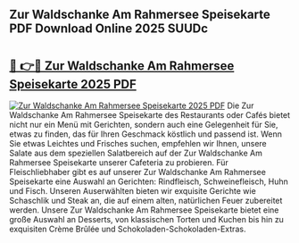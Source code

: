 ## Zur Waldschanke Am Rahmersee Speisekarte PDF Download Online 2025 SUUDc

# <h2><a href="http://gc5s5v6.nevu.top/?p=Zur+Waldschanke+Am+Rahmersee+Speisekarte">🔗 👉🔴 Zur Waldschanke Am Rahmersee Speisekarte 2025 PDF</a></h2>

[![Zur Waldschanke Am Rahmersee Speisekarte 2025 PDF](https://i.imgur.com/dBaPXMq.png)](http://gc5s5v6.nevu.top/?p=Zur+Waldschanke+Am+Rahmersee+Speisekarte)
Die Zur Waldschanke Am Rahmersee Speisekarte des Restaurants oder Cafés bietet nicht nur ein Menü mit Gerichten, sondern auch eine Gelegenheit für Sie, etwas zu finden, das für Ihren Geschmack köstlich und passend ist. Wenn Sie etwas Leichtes und Frisches suchen, empfehlen wir Ihnen, unsere Salate aus dem speziellen Salatbereich auf der Zur Waldschanke Am Rahmersee Speisekarte unserer Cafeteria zu probieren. Für Fleischliebhaber gibt es auf unserer Zur Waldschanke Am Rahmersee Speisekarte eine Auswahl an Gerichten: Rindfleisch, Schweinefleisch, Huhn und Fisch. Unseren Auserwählten bieten wir exquisite Gerichte wie Schaschlik und Steak an, die auf einem alten, natürlichen Feuer zubereitet werden. Unsere Zur Waldschanke Am Rahmersee Speisekarte bietet eine große Auswahl an Desserts, von klassischen Torten und Kuchen bis hin zu exquisiten Crème Brûlée und Schokoladen-Schokoladen-Extras.

